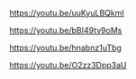 https://youtu.be/uuKyuLBQkmI

https://youtu.be/bBI49tv9oMs

https://youtu.be/hnabnz1uTbg

https://youtu.be/O2zz3Dpp3aU